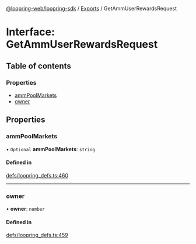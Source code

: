 [@loopring-web/loopring-sdk](../README.md) / [Exports](../modules.md) / GetAmmUserRewardsRequest

# Interface: GetAmmUserRewardsRequest

## Table of contents

### Properties

- [ammPoolMarkets](GetAmmUserRewardsRequest.md#ammpoolmarkets)
- [owner](GetAmmUserRewardsRequest.md#owner)

## Properties

### ammPoolMarkets

• `Optional` **ammPoolMarkets**: `string`

#### Defined in

[defs/loopring_defs.ts:460](https://github.com/Loopring/loopring_sdk/blob/6d0be7c/src/defs/loopring_defs.ts#L460)

___

### owner

• **owner**: `number`

#### Defined in

[defs/loopring_defs.ts:459](https://github.com/Loopring/loopring_sdk/blob/6d0be7c/src/defs/loopring_defs.ts#L459)
